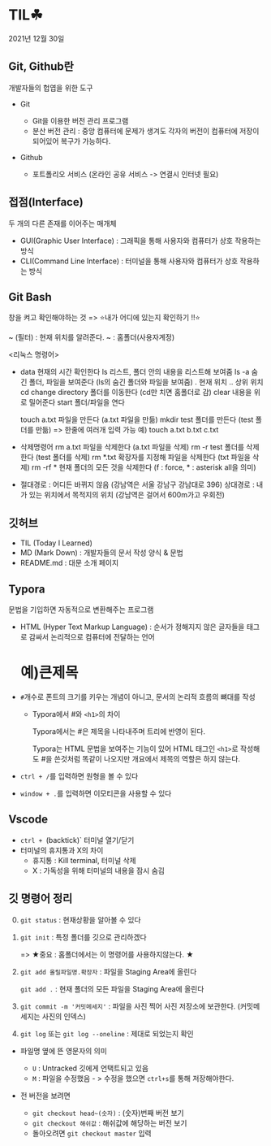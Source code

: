 # TIL☘

2021년 12월 30일

## Git, Github란

개발자들의 헙엽을 위한 도구

* Git
  * Git을 이용한 버전 관리 프로그램
  * 분산 버전 관리 : 중앙 컴퓨터에 문제가 생겨도 각자의 버전이 컴퓨터에 저장이 되어있어 복구가 가능하다.

* Github
  * 포트폴리오 서비스 (온라인 공유 서비스 -> 연결시 인터넷 필요)



## 접점(Interface)

두 개의 다른 존재를 이어주는 매개체

* GUI(Graphic User Interface) : 그래픽을 통해 사용자와 컴퓨터가 상호 작용하는 방식
* CLI(Command Line Interface) : 터미널을 통해 사용자와 컴퓨터가 상호 작용하는 방식



## Git Bash

창을 켜고 확인해야하는 것 => ⭐내가 어디에 있는지 확인하기 !!⭐

~ (필터) : 현재 위치를 알려준다. ~ : 홈폴더(사용자계정)

<리눅스 명령어>

* data		현재의 시간 확인한다
  ls			 리스트, 폴더 안의 내용을 리스트해 보여줌
  ls -a		 숨긴 폴더, 파일을 보여준다 (ls의 숨긴 폴더와 파일을 보여줌)
  . 			  현재 위치
  ..			  상위 위치
  cd			change directory 폴더를 이동한다 (cd만 치면 홈폴더로 감)
  clear	   내용을 위로 밀어준다
  start		폴더/파일을 연다

  touch a.txt     파일을 만든다 (a.txt 파일을 만듦)
  mkdir test	  폴더를 만든다 (test 폴더를 만듦)
  => 한줄에 여러개 입력 가능   예) touch a.txt b.txt c.txt

* 삭제명령어
  rm a.txt		파일을 삭제한다 (a.txt 파일을 삭제)
  rm -r test	 폴더를 삭제한다 (test 폴더를 삭제)
  rm *.txt		확장자를 지정해 파일을 삭제한다 (txt 파일을 삭제)
  rm -rf  *		현재 폴더의 모든 것을 삭제한다 (f : force, * : asterisk all을 의미)

* 절대경로 : 어디든 바뀌지 않음 (강남역은 서울 강남구 강남대로 396)
  상대경로 : 내가 있는 위치에서 목적지의 위치 (강남역은 걸어서 600m가고 우회전)





## 깃허브

* TIL (Today I Learned)
* MD (Mark Down) : 개발자들의 문서 작성 양식 & 문법
* README.md : 대문 소개 페이지



## Typora

문법을 기입하면 자동적으로 변환해주는 프로그램

* HTML (Hyper Text Markup Language) 
  : 순서가 정해지지 않은 글자들을 태그로 감싸서 논리적으로 컴퓨터에 전달하는 언어 
  <h1>예)큰제목</h1>

* `#`개수로 폰트의 크기를 키우는 개념이 아니고, 문서의 논리적 흐름의 뼈대를 작성

  * Typora에서 #와 `<h1>`의 차이

    Typora에서는 #은 제목을 나타내주며 트리에 반영이 된다.

    Typora는 HTML 문법을 보여주는 기능이 있어 HTML 태그인 `<h1>`로 작성해도 #을 쓴것처럼 똑같이 나오지만 개요에서 제목의 역할은 하지 않는다.

* `ctrl + /`를 입력하면 원형을 볼 수 있다
* `window + .`를 입력하면 이모티콘을 사용할 수 있다

## Vscode

* `ctrl + `(backtick)`	터미널 열기/닫기
* 터미널의 휴지통과 X의 차이
  * 휴지통 : Kill terminal, 터미널 삭제
  * X : 가독성을 위해 터미널의 내용을 잠시 숨김



## 깃 명령어 정리

0. `git status` : 현재상황을 알아볼 수 있다

1. `git init` : 특정 폴더를 깃으로 관리하겠다

   => ★중요 : 홈폴더에서는 이 명령어를 사용하지않는다. ★

2. `git add 올릴파일명.확장자` : 파일을 Staging Area에 올린다

   `git add .` : 현재 폴더의 모든 파일을 Staging Area에 올린다

3. `git commit -m '커밋메세지'` : 파일을 사진 찍어 사진 저장소에 보관한다. (커밋메세지는 사진의 인덱스)

4. `git log` 또는 `git log --oneline` : 제대로 되었는지 확인



* 파일명 옆에 뜬 영문자의 의미
  * `U` : Untracked 깃에게 언택트되고 있음
  * `M` : 파일을 수정했음  - > 수정을 했으면 `ctrl+s`를 통해 저장해야한다.

* 전 버전을 보려면
  * `git checkout head~(숫자)`	: (숫자)번째 버전 보기
  * `git checkout 해쉬값`	: 해쉬값에 해당하는 버전 보기
  * 돌아오려면 `git checkout master` 입력

